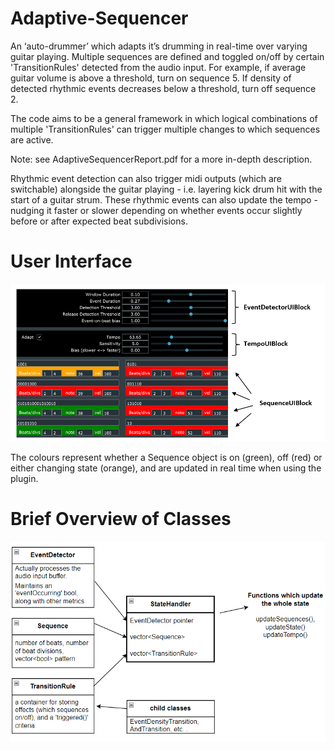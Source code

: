 # Adaptive-Sequencer
An ‘auto-drummer’ which adapts it’s drumming in real-time over varying guitar playing. Multiple sequences are defined and toggled on/off by certain 'TransitionRules' detected from the audio input. For example, if average guitar volume is above a threshold, turn on sequence 5. If density of detected rhythmic events decreases below a threshold, turn off sequence 2. 

The code aims to be a general framework in which logical combinations of multiple 'TransitionRules' can trigger multiple changes to which sequences are active.


Note: see AdaptiveSequencerReport.pdf for a more in-depth description.

Rhythmic event detection can also trigger midi outputs (which are switchable) alongside the guitar playing - i.e. layering kick drum hit with the start of a guitar strum. These rhythmic events can also update the tempo - nudging it faster or slower depending on whether events occur slightly before or after expected beat subdivisions.

# User Interface

![plugin UI](plugin_UI.png?raw=true "plugic UI")

The colours represent whether a Sequence object is on (green), off (red) or either changing state (orange), and are updated in real
time when using the plugin.

# Brief Overview of Classes

![class interactions](class_interactions.png?raw=true "class interactions")

